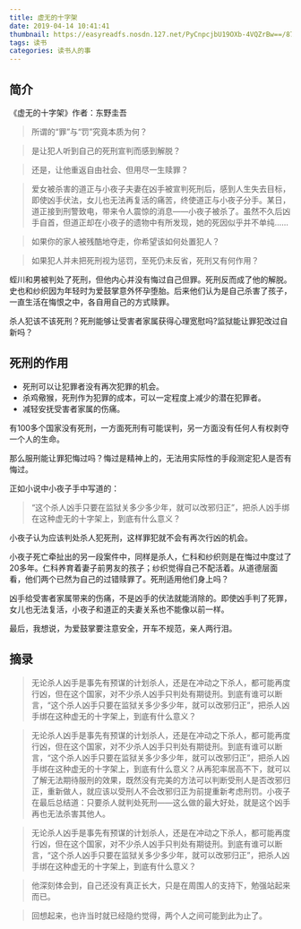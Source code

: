 ```yaml
---
title: 虚无的十字架
date: 2019-04-14 10:41:41
thumbnail: https://easyreadfs.nosdn.127.net/PyCnpcjbU19OXb-4VQZrBw==/8796093024698775200
tags: 读书
categories: 读书人的事
---
```


## 简介
《虚无的十字架》作者：东野圭吾

> 所谓的“罪”与“罚”究竟本质为何？

> 是让犯人听到自己的死刑宣判而感到解脱？

> 还是，让他重返自由社会、但用尽一生赎罪？

> 爱女被杀害的道正与小夜子夫妻在凶手被宣判死刑后，感到人生失去目标，即使凶手伏法，女儿也无法再复活的痛苦，终使道正与小夜子分手。某日，道正接到刑警致电，带来令人震惊的消息——小夜子被杀了。虽然不久后凶手自首，但道正却在小夜子的遗物中有所发现，她的死因似乎并不单纯……

> 如果你的家人被残酷地夺走，你希望该如何处置犯人？

> 如果犯人并未把死刑视为惩罚，至死仍未反省，死刑又有何作用？

<!-- more -->

蛭川和男被判处了死刑，但他内心并没有悔过自己但罪。死刑反而成了他的解脱。
史也和纱织因为年轻时为爱鼓掌意外怀孕堕胎。后来他们认为是自己杀害了孩子，一直生活在悔恨之中，各自用自己的方式赎罪。

杀人犯该不该死刑？死刑能够让受害者家属获得心理宽慰吗?监狱能让罪犯改过自新吗？

## 死刑的作用
* 死刑可以让犯罪者没有再次犯罪的机会。
* 杀鸡儆猴，死刑作为犯罪的成本，可以一定程度上减少的潜在犯罪者。
* 减轻安抚受害者家属的伤痛。

有100多个国家没有死刑，一方面死刑有可能误判，另一方面没有任何人有权剥夺一个人的生命。

那么服刑能让罪犯悔过吗？悔过是精神上的，无法用实际性的手段测定犯人是否有悔过。

正如小说中小夜子手中写道的：

> “这个杀人凶手只要在监狱关多少多少年，就可以改邪归正”，把杀人凶手绑在这种虚无的十字架上，到底有什么意义？

小夜子认为应该判处杀人犯死刑，这样罪犯就不会有再次行凶的机会。

小夜子死亡牵扯出的另一段案件中，同样是杀人，仁科和纱织则是在悔过中度过了20多年。仁科养育着妻子前男友的孩子；纱织觉得自己不配活着。从道德层面看，他们两个已然为自己的过错赎罪了。死刑适用他们身上吗？

凶手给受害者家属带来的伤痛，不是凶手的伏法就能消除的。即使凶手判了死罪，女儿也无法复活，小夜子和道正的夫妻关系也不能像以前一样。

最后，我想说，为爱鼓掌要注意安全，开车不规范，亲人两行泪。

## 摘录

> 无论杀人凶手是事先有预谋的计划杀人，还是在冲动之下杀人，都可能再度行凶，但在这个国家，对不少杀人凶手只判处有期徒刑。到底有谁可以断言，“这个杀人凶手只要在监狱关多少多少年，就可以改邪归正”，把杀人凶手绑在这种虚无的十字架上，到底有什么意义？

> 无论杀人凶手是事先有预谋的计划杀人，还是在冲动之下杀人，都可能再度行凶，但在这个国家，对不少杀人凶手只判处有期徒刑。到底有谁可以断言，“这个杀人凶手只要在监狱关多少多少年，就可以改邪归正”，把杀人凶手绑在这种虚无的十字架上，到底有什么意义？从再犯率居高不下，就可以了解无法期待服刑的效果，既然没有完美的方法可以判断受刑人是否改邪归正，重新做人，就应该以受刑人不会改邪归正为前提重新考虑刑罚。小夜子在最后总结道：只要杀人就判处死刑——这么做的最大好处，就是这个凶手再也无法杀害其他人。


> 无论杀人凶手是事先有预谋的计划杀人，还是在冲动之下杀人，都可能再度行凶，但在这个国家，对不少杀人凶手只判处有期徒刑。到底有谁可以断言，“这个杀人凶手只要在监狱关多少多少年，就可以改邪归正”，把杀人凶手绑在这种虚无的十字架上，到底有什么意义？

> 他深刻体会到，自己还没有真正长大，只是在周围人的支持下，勉强站起来而已。

> 回想起来，也许当时就已经隐约觉得，两个人之间可能到此为止了。